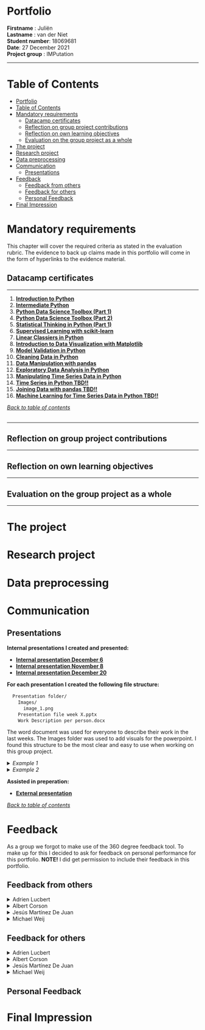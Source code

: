# Portfolio

**Firstname** : Juliën  
**Lastname** : van der Niet  
**Student number**: 18069681  
**Date**: 27 December 2021  
**Project group** : IMPutation  

---

# Table of Contents
- [Portfolio](#portfolio)
- [Table of Contents](#table-of-contents)
- [Mandatory requirements](#mandatory-requirements)
  - [Datacamp certificates](#datacamp-certificates)
  - [Reflection on group project contributions](#reflection-on-group-project-contributions)
  - [Reflection on own learning objectives](#reflection-on-own-learning-objectives)
  - [Evaluation on the group project as a whole](#evaluation-on-the-group-project-as-a-whole)
- [The project](#the-project)
- [Research project](#research-project)
- [Data preprocessing](#data-preprocessing)
- [Communication](#communication)
  - [Presentations](#presentations)
- [Feedback](#feedback)
  - [Feedback from others](#feedback-from-others)
  - [Feedback for others](#feedback-for-others)
  - [Personal Feedback](#personal-feedback)
- [Final Impression](#final-impression)

# Mandatory requirements

This chapter will cover the required criteria as stated in the evaluation rubric. The evidence to back up claims made in this portfolio will come in the form of hyperlinks to the evidence material.

## Datacamp certificates  
  
---

1. [**Introduction to Python**](https://www.datacamp.com/statement-of-accomplishment/course/0d41e08e0f2b3cc9237a598a8ac822b7c8b05860) 
2. [**Intermediate Python**](https://www.datacamp.com/statement-of-accomplishment/course/4d486123dc053ca2694097de7e6127f81316a876)
3. [**Python Data Science Toolbox (Part 1)**](https://www.datacamp.com/statement-of-accomplishment/course/0651e2ac7e9182f90b8a11e40643bea15787c5c1)
4. [**Python Data Science Toolbox (Part 2)**](https://www.datacamp.com/statement-of-accomplishment/course/4282ff9502056eae87859c5cdfe1e966240187b1)
5. [**Statistical Thinking in Python (Part 1)**](https://www.datacamp.com/statement-of-accomplishment/course/62a89048462af20d499a352afac77a6baf1b42df)
6. [**Supervised Learning with scikit-learn**](https://www.datacamp.com/statement-of-accomplishment/course/ef474d922c1b699daac6676f33c3dac3a044b759)
7. [**Linear Classiers in Python**](https://www.datacamp.com/statement-of-accomplishment/course/ce7ee8ac0416e06da1dc158a3e022de9d89954d5)
8. [**Introduction to Data Visualization with Matplotlib**](https://www.datacamp.com/statement-of-accomplishment/course/180fd9544eaea8b77a08b47cf27c9f6a9851d6d3)
9. [**Model Validation in Python**](https://www.datacamp.com/statement-of-accomplishment/course/d61e1e1df9b4d12b30c000d77b671337231b72ae)
10. [**Cleaning Data in Python**](https://www.datacamp.com/statement-of-accomplishment/course/d33d4326e44e7ebf3cc2030ac866dbd3a4167c34)
11. [**Data Manipulation with pandas**](https://www.datacamp.com/statement-of-accomplishment/course/4b4119271c4d139e096e13c65fa9ed8364185db5)
12. [**Exploratory Data Analysis in Python**](https://www.datacamp.com/statement-of-accomplishment/course/eba7ce278a04f06ff54a12d224ec07da44e57c74)
13. [**Manipulating Time Series Data in Python**](https://www.datacamp.com/statement-of-accomplishment/course/4408c464b2f72c80b251a7dd9283d78904d9365a)
14. [**Time Series in Python TBD!!**]()
15. [**Joining Data with pandas TBD!!**]()
16. [**Machine Learning for Time Series Data in Python TBD!!**]()

[*Back to table of contents*](#table-of-contents)
<br></br>

---

## Reflection on group project contributions  

---


## Reflection on own learning objectives  

---


## Evaluation on the group project as a whole  

---

# The project

# Research project

# Data preprocessing

# Communication

## Presentations

**Internal presentations I created and presented:**
- [**Internal presentation December 6**](/Presentations/Internal_Week_6.pptx)
- [**Internal presentation November 8**](Presentations/Internal_November_8.pptx)
- [**Internal presentation December 20**](Presentations/Internal_December_20.pptx)

**For each presentation I created the following file structure:**
```
  Presentation folder/
    Images/
      image_1.png
    Presentation file week X.pptx
    Work Description per person.docx
```

The word document was used for everyone to describe their work in the last weeks. The Images folder was used to add visuals for the powerpoint. I found this structure to be the most clear and easy to use when working on this group project.
<details>
  <summary><i>Example 1</i></summary>
  ![Example 1](Presentations/Structure/Example_1.png "Example 1")  

  **Back-up:** [*Example_1*](Presentations/Structure/Example_1.png)
</details>

<details>
  <summary><i>Example 2</i></summary>
  ![Example 1](Presentations/Structure/Example_2.png "Example 2")  

  **Back-up:** [*Example_2*](Presentations/Structure/Example_2.png)
</details>

**Assisted in preperation:**
- [**External presentation**](https://www.canva.com/design/DAEvc6PSrRc/QSvuCi_b7rpERo3q_xepXA/view?utm_content=DAEvc6PSrRc&utm_campaign=designshare&utm_medium=link&utm_source=sharebutton)

[*Back to table of contents*](#table-of-contents)


# Feedback
As a group we forgot to make use of the 360 degree feedback tool. To make up for this I decided to ask for feedback on personal performance for this portfolio. **NOTE!** I did get permission to include their feedback in this portfolio.

## Feedback from others

<details>
  <summary>Adrien Lucbert</summary>
  
</details>

<details>
  <summary>Albert Corson</summary>
  
</details>

<details>
  <summary>Jesús Martínez De Juan</summary>
  
</details>

<details>
  <summary>Michael Weij </summary>
  
</details>

## Feedback for others

<details>
  <summary>Adrien Lucbert</summary>
  
</details>

<details>
  <summary>Albert Corson</summary>
  
</details>

<details>
  <summary>Jesús Martínez De Juan</summary>
  
</details>

<details>
  <summary>Michael Weij </summary>
  
</details>

## Personal Feedback

# Final Impression 